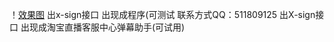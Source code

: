 ！[效果图](https://github.com/hulingyue/TaobaoLive-/blob/master/%E5%BE%AE%E4%BF%A1%E5%9B%BE%E7%89%87_20200604005659.png) 出x-sign接口 出现成程序(可测试
联系方式QQ：511809125 出X-sign接口 出现成淘宝直播客服中心弹幕助手(可试用)

